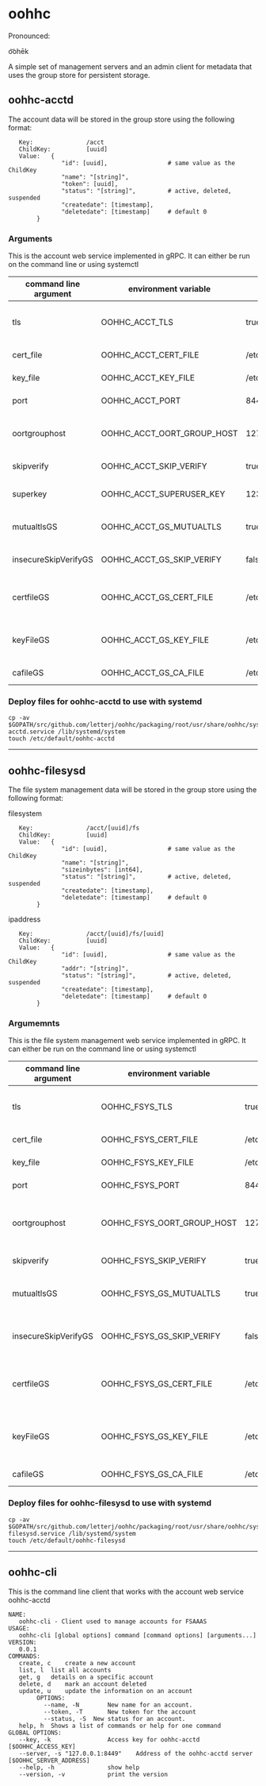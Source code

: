 # oohhc
Pronounced:  

o͝ohēk

A simple set of management servers and an admin client for metadata that uses the group store for persistent storage.


## oohhc-acctd
The account data will be stored in the group store using the following format:

```
   Key:               /acct
   ChildKey:          [uuid]
   Value:   { 
               "id": [uuid],                 # same value as the ChildKey
               "name": "[string]",           
               "token": [uuid],     
               "status": "[string]",         # active, deleted, suspended
               "createdate": [timestamp],
               "deletedate": [timestamp]     # default 0
        }
```

### Arguments
This is the account web service implemented in gRPC.  It can either be run on the command line or using systemctl

command line argument | environment variable | default | description
--------------------- | -------------------- | ------- | -----------
tls  | OOHHC_ACCT_TLS | true |  Connection uses TLS if true, else plain TCP
cert_file | OOHHC_ACCT_CERT_FILE | /etc/oort/server.crt | The TLS cert file
key_file | OOHHC_ACCT_KEY_FILE | /etc/oort/server.key | The TLS key file
port | OOHHC_ACCT_PORT | 8449 | The acctd server port
oortgrouphost | OOHHC_ACCT_OORT_GROUP_HOST | 127.0.0.1:6380 | host:port to use when connecting to oort group
skipverify | OOHHC_ACCT_SKIP_VERIFY | true | don't verify cert
superkey | OOHHC_ACCT_SUPERUSER_KEY | 123456789 | Super User key used for authentication
mutualtlsGS | OOHHC_ACCT_GS_MUTUALTLS | true | Turn on MutualTLS for Group Store
insecureSkipVerifyGS | OOHHC_ACCT_GS_SKIP_VERIFY | false | Don't verify cert for Group Store
certfileGS | OOHHC_ACCT_GS_CERT_FILE | /etc/oort/client.crt | The client TLS cert file for the Group Store
keyFileGS | OOHHC_ACCT_GS_KEY_FILE | /etc/oort/client.key | The client TLS key file for the Group Store
cafileGS |	OOHHC_ACCT_GS_CA_FILE | /etc/oort/ca.pem | The client CA file


### Deploy files for oohhc-acctd to use with systemd
```
cp -av $GOPATH/src/github.com/letterj/oohhc/packaging/root/usr/share/oohhc/systemd/oohhc-acctd.service /lib/systemd/system
touch /etc/default/oohhc-acctd
```

---

## oohhc-filesysd
The file system management data will be stored in the group store using the following format:

filesystem
```
   Key:               /acct/[uuid]/fs
   ChildKey:          [uuid]
   Value:   { 
               "id": [uuid],                 # same value as the ChildKey
               "name": "[string]",           
               "sizeinbytes": [int64],     
               "status": "[string]",         # active, deleted, suspended
               "createdate": [timestamp],
               "deletedate": [timestamp]     # default 0
        }
```

ipaddress
```
   Key:               /acct/[uuid]/fs/[uuid]
   ChildKey:          [uuid]
   Value:   { 
               "id": [uuid],                 # same value as the ChildKey
               "addr": "[string]",           
               "status": "[string]",         # active, deleted, suspended
               "createdate": [timestamp],
               "deletedate": [timestamp]     # default 0
        }
```

### Argumemnts
This is the file system management web service implemented in gRPC.  It can either be run on the command line or using systemctl

command line argument | environment variable | default | description
--------------------- | -------------------- | ------- | -----------
tls  | OOHHC_FSYS_TLS | true |  Connection uses TLS if true, else plain TCP
cert_file | OOHHC_FSYS_CERT_FILE | /etc/oort/server.crt | The TLS cert file
key_file | OOHHC_FSYS_KEY_FILE | /etc/oort/server.key | The TLS key file
port | OOHHC_FSYS_PORT | 8449 | The acctd server port
oortgrouphost | OOHHC_FSYS_OORT_GROUP_HOST | 127.0.0.1:6380 | host:port to use when connecting to oort group
skipverify | OOHHC_FSYS_SKIP_VERIFY | true | don't verify cert
mutualtlsGS | OOHHC_FSYS_GS_MUTUALTLS | true | Turn on MutualTLS for Group Store
insecureSkipVerifyGS | OOHHC_FSYS_GS_SKIP_VERIFY | false | Don't verify cert for Group Store
certfileGS | OOHHC_FSYS_GS_CERT_FILE | /etc/oort/client.crt | The client TLS cert file for the Group Store
keyFileGS | OOHHC_FSYS_GS_KEY_FILE | /etc/oort/client.key | The client TLS key file for the Group Store
cafileGS |	OOHHC_FSYS_GS_CA_FILE | /etc/oort/ca.pem | The client CA file

### Deploy files for oohhc-filesysd to use with systemd
```
cp -av $GOPATH/src/github.com/letterj/oohhc/packaging/root/usr/share/oohhc/systemd/oohhc-filesysd.service /lib/systemd/system
touch /etc/default/oohhc-filesysd
```

---

## oohhc-cli
This is the command line client that works with the account web service oohhc-acctd

```
NAME:
   oohhc-cli - Client used to manage accounts for FSAAAS
USAGE:
   oohhc-cli [global options] command [command options] [arguments...]
VERSION:
   0.0.1
COMMANDS:
   create, c	create a new account
   list, l	list all accounts
   get, g	details on a specific account
   delete, d	mark an account deleted
   update, u	update the information on an account
        OPTIONS:
          --name, -N 		New name for an account.
          --token, -T 		New token for the account
          --status, -S 	New status for an account.
   help, h	Shows a list of commands or help for one command
GLOBAL OPTIONS:
   --key, -k 				Access key for oohhc-acctd [$OOHHC_ACCESS_KEY]
   --server, -s "127.0.0.1:8449"	Address of the oohhc-acctd server [$OOHHC_SERVER_ADDRESS]
   --help, -h				show help
   --version, -v			print the version
```
